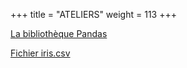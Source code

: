 +++
title = "ATELIERS"
weight = 113
+++


[La bibliothèque Pandas](../atelier-Pandas.ipynb)  

[Fichier iris.csv](../iris.csv)